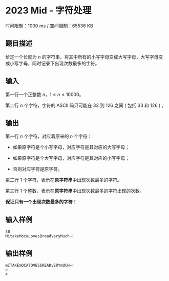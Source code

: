 # 2023 Mid - 字符处理

时间限制：1000 ms / 空间限制：65536 KB

## 题目描述

给定一个长度为 $n$ 的字符串，将其中所有的小写字母变成大写字母，大写字母变成小写字母，同时记录下出现次数最多的字符。

## 输入

第一行一个正整数 $n$，$1 \leq n \leq 10000$。

第二行 $n$ 个字符，字符的 ASCII 码只可能在 $33$ 到 $126$ 之间 ( 包括 $33$ 和 $126$ ) 。

## 输出

第一行 $n$ 个字符，对应着原来的 $n$ 个字符：

- 如果原字符是个小写字母，对应字符是其对应的大写字母；

- 如果原字符是个大写字母，对应字符是其对应的小写字母；

- 否则对应字符是原字符。

第二行 $1$ 个字符，表示在**原字符串**中出现次数最多的字符。

第三行 $1$ 个整数，表示在**原字符串**中出现次数最多的字符出现的次数。

**保证只有一个出现次数最多的字符！**

## 输入样例

    30
    MitakeMocaLovesBreadVeryMuch~!

## 输出样例

    mITAKEmOCAlOVESbREADvERYmUCH~!
    e
    4
